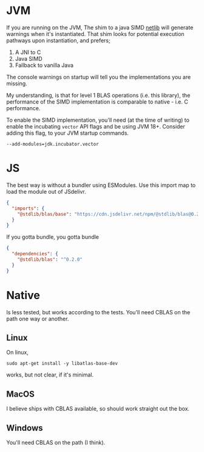 # JVM

If you are running on the JVM, The shim to a java SIMD [netlib](https://github.com/luhenry/netlib) will generate warnings when it's instantiated. That shim looks for potential execution pathways upon instantiation, and prefers;

1. A JNI to C
2. Java SIMD
3. Fallback to vanilla Java

The console warnings on startup will tell you the implementations you are missing.

My understanding, is that for level 1 BLAS operations (i.e. this library), the performance of the SIMD implementation is comparable to native - i.e. C performance.

To enable the SIMD implementation, you'll need (at the time of writing) to enable the incubating `vector` API flags and be using JVM 18+. Consider adding this flag, to your JVM startup commands.

`--add-modules=jdk.incubator.vector`

# JS

The best way is without a bundler using ESModules. Use this import map to load the module out of JSdelivr.

```json
{
  "imports": {
    "@stdlib/blas/base": "https://cdn.jsdelivr.net/npm/@stdlib/blas@0.2.0/base/+esm"
  }
}
```

If you gotta bundle, you gotta bundle

```json
{
  "dependencies": {
    "@stdlib/blas": "^0.2.0"
  }
}
```

# Native

Is less tested, but works according to the tests. You'll need CBLAS on the path one way or another.

## Linux
On linux,

`sudo apt-get install -y libatlas-base-dev`

works, but not clear, if it's minimal.

## MacOS

I believe ships with CBLAS available, so should work straight out the box.

## Windows

You'll need CBLAS on the path (I think).





